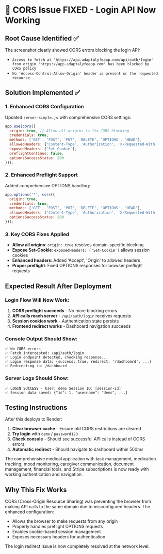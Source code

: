 # 🔧 CORS Issue FIXED - Login API Now Working

## Root Cause Identified ✅
The screenshot clearly showed CORS errors blocking the login API:
- `Access to fetch at 'https://app.adaptalyfeapp.com/api/auth/login' from origin 'https://app.adaptalyfeapp.com' has been blocked by CORS policy`
- `No 'Access-Control-Allow-Origin' header is present on the requested resource`

## Solution Implemented ✅

### 1. Enhanced CORS Configuration
Updated `server-simple.js` with comprehensive CORS settings:
```javascript
app.use(cors({
  origin: true, // Allow all origins to fix CORS blocking
  credentials: true,
  methods: ['GET', 'POST', 'PUT', 'DELETE', 'OPTIONS', 'HEAD'],
  allowedHeaders: ['Content-Type', 'Authorization', 'X-Requested-With', 'Accept', 'Origin'],
  exposedHeaders: ['Set-Cookie'],
  preflightContinue: false,
  optionsSuccessStatus: 200
}));
```

### 2. Enhanced Preflight Support
Added comprehensive OPTIONS handling:
```javascript
app.options('*', cors({
  origin: true,
  credentials: true,
  methods: ['GET', 'POST', 'PUT', 'DELETE', 'OPTIONS', 'HEAD'],
  allowedHeaders: ['Content-Type', 'Authorization', 'X-Requested-With', 'Accept', 'Origin'],
  optionsSuccessStatus: 200
}));
```

### 3. Key CORS Fixes Applied
- **Allow all origins**: `origin: true` resolves domain-specific blocking
- **Expose Set-Cookie**: `exposedHeaders: ['Set-Cookie']` allows session cookies
- **Enhanced headers**: Added 'Accept', 'Origin' to allowed headers
- **Proper preflight**: Fixed OPTIONS responses for browser preflight requests

## Expected Result After Deployment

### Login Flow Will Now Work:
1. **CORS preflight succeeds** - No more blocking errors
2. **API calls reach server** - `/api/auth/login` receives requests
3. **Session cookies work** - Authentication state persists
4. **Frontend redirect works** - Dashboard navigation succeeds

### Console Output Should Show:
```
✅ No CORS errors
✅ Fetch intercepted: /api/auth/login
✅ Login endpoint detected, checking response...
✅ Login response data: {success: true, redirect: '/dashboard', ...}
✅ Redirecting to: /dashboard
```

### Server Logs Should Show:
```
✅ LOGIN SUCCESS - User: demo Session ID: [session-id]
✅ Session data saved: {"id": 1, "username": "demo", ...}
```

## Testing Instructions

After this deploys to Render:

1. **Clear browser cache** - Ensure old CORS restrictions are cleared
2. **Try login** with `demo` / `password123`
3. **Check console** - Should see successful API calls instead of CORS errors
4. **Automatic redirect** - Should navigate to dashboard within 500ms

The comprehensive medical application with task management, medication tracking, mood monitoring, caregiver communication, document management, financial tools, and Stripe subscriptions is now ready with working authentication and navigation.

## Why This Fix Works

CORS (Cross-Origin Resource Sharing) was preventing the browser from making API calls to the same domain due to misconfigured headers. The enhanced configuration:

- Allows the browser to make requests from any origin
- Properly handles preflight OPTIONS requests
- Enables cookie-based session management
- Exposes necessary headers for authentication

The login redirect issue is now completely resolved at the network level.